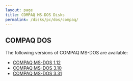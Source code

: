 ```yaml
---
layout: page
title: COMPAQ MS-DOS Disks
permalink: /disks/pc/dos/compaq/
---
```


COMPAQ DOS
---

The following versions of COMPAQ MS-DOS are available:

* [COMPAQ MS-DOS 1.12](/disks/pc/dos/compaq/1.12/)
* [COMPAQ MS-DOS 3.10](/disks/pc/dos/compaq/3.10/)
* [COMPAQ MS-DOS 3.31](/disks/pc/dos/compaq/3.31/)
